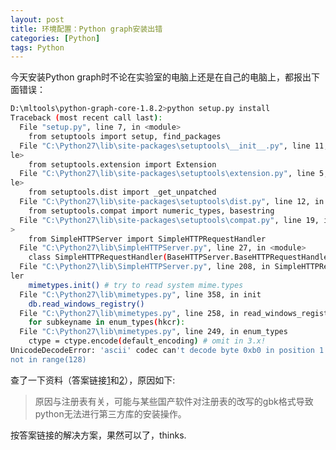 ```yaml
---
layout: post
title: 环境配置：Python graph安装出错
categories: [Python]
tags: Python
---
```


今天安装Python graph时不论在实验室的电脑上还是在自己的电脑上，都报出下面错误：

```sh
D:\mltools\python-graph-core-1.8.2>python setup.py install
Traceback (most recent call last):
  File "setup.py", line 7, in <module>
    from setuptools import setup, find_packages
  File "C:\Python27\lib\site-packages\setuptools\__init__.py", line 11, in <modu
le>
    from setuptools.extension import Extension
  File "C:\Python27\lib\site-packages\setuptools\extension.py", line 5, in <modu
le>
    from setuptools.dist import _get_unpatched
  File "C:\Python27\lib\site-packages\setuptools\dist.py", line 12, in <module>
    from setuptools.compat import numeric_types, basestring
  File "C:\Python27\lib\site-packages\setuptools\compat.py", line 19, in <module
>
    from SimpleHTTPServer import SimpleHTTPRequestHandler
  File "C:\Python27\lib\SimpleHTTPServer.py", line 27, in <module>
    class SimpleHTTPRequestHandler(BaseHTTPServer.BaseHTTPRequestHandler):
  File "C:\Python27\lib\SimpleHTTPServer.py", line 208, in SimpleHTTPRequestHand
ler
    mimetypes.init() # try to read system mime.types
  File "C:\Python27\lib\mimetypes.py", line 358, in init
    db.read_windows_registry()
  File "C:\Python27\lib\mimetypes.py", line 258, in read_windows_registry
    for subkeyname in enum_types(hkcr):
  File "C:\Python27\lib\mimetypes.py", line 249, in enum_types
    ctype = ctype.encode(default_encoding) # omit in 3.x!
UnicodeDecodeError: 'ascii' codec can't decode byte 0xb0 in position 1: ordinal
not in range(128)
```

查了一下资料（答案链接[1](http://blog.csdn.net/hugleecool/article/details/17996993)和[2](http://my.oschina.net/u/993130/blog/199127)），原因如下:  

> 原因与注册表有关，可能与某些国产软件对注册表的改写的gbk格式导致python无法进行第三方库的安装操作。

按答案链接的解决方案，果然可以了，thinks.



